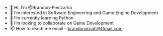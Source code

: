 - 👋 Hi, I’m @Brandon-Pieczarka
- 👀 I’m interested in Software Engineering and Game Engine Development
- 🌱 I’m currently learning Python
- 💞️ I’m looking to collaborate on Game Development
- 📫 How to reach me email - brandonornah@Gmail.com

<!---
Brandon-Pieczarka/Brandon-Pieczarka is a ✨ special ✨ repository because its `README.md` (this file) appears on your GitHub profile.
You can click the Preview link to take a look at your changes.
--->
